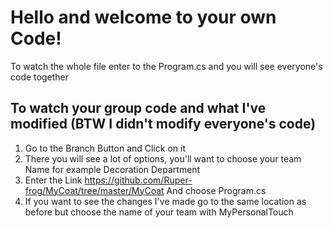 # Hello and welcome to your own Code!
To watch the whole file enter to the Program.cs and you will see everyone's code together

## To watch your group code and what I've modified (BTW I didn't modify everyone's code)

1. Go to the Branch Button and Click on it
2. There you will see a lot of options, you'll want to choose your team Name for example Decoration Department
3. Enter the Link https://github.com/Ruper-frog/MyCoat/tree/master/MyCoat And choose Program.cs
4. If you want to see the changes I've made go to the same location as before but choose the name of your team with MyPersonalTouch
